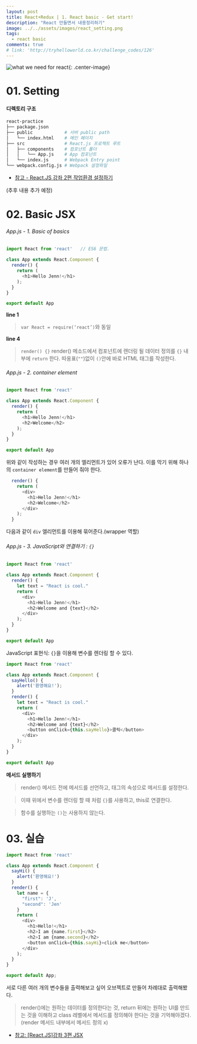 ```yaml
---
layout: post
title: React+Redux | 1. React basic - Get start!
description: "React 만들면서 내용정리하기"
image: ../../assets/images/react_setting.png
tags:
  - react basic
comments: true
# link: 'http://tryhelloworld.co.kr/challenge_codes/126'
---
```

![what we need for react](../../assets/images/react_component.png){: .center-image}
# 01. Setting

#### 디렉토리 구조
```bash
react-practice
├── package.json
├── public            # 서버 public path
│   └── index.html    # 메인 페이지
├── src               # React.js 프로젝트 루트
│   ├── components    # 컴포넌트 폴더
│   │   └── App.js    # App 컴포넌트
│   └── index.js      # Webpack Entry point
└── webpack.config.js # Webpack 설정파일
```

* [참고 - React.JS 강좌 2편 작업환경 설정하기](https://velopert.com/814)

(추후 내용 추가 예정)

# 02. Basic JSX

###### App.js - 1. Basic of basics

```javascript
import React from 'react'   // ES6 문법.

class App extends React.Component {
  render() {
    return (
      <h1>Hello Jenn!</h1>
    );
  }
}

export default App
```

**line 1**
> `var React = require(‘react’)`와 동일

**line 4**
> `render() {}` render() 메소드에서 컴포넌트에 렌더링 될 데이터 정의를 `{}` 내부에 `return` 한다. 따옹표(`""`)없이 `()`안에 바로 HTML 태그를 작성한다.

###### App.js - 2. container element

```javascript
import React from 'react'

class App extends React.Component {
  render() {
    return (
      <h1>Hello Jenn!</h1>
      <h2>Welcome</h2>
    );
  }
}

export default App
```

위와 같이 작성하는 경우 여러 개의 엘리먼트가 있어 오류가 난다.
이를 막기 위해 하나의 `container element`를 만들어 줘야 한다.

```javascript
  render() {
    return (
      <div>
        <h1>Hello Jenn!</h1>
        <h2>Welcome</h2>
      </div>
    );
  }
```

다음과 같이 `div` 엘리먼트를 이용해 묶어준다.(wrapper 역할)

###### App.js - 3. JavaScript와 연결하기 : `{}`

```javascript
import React from 'react'

class App extends React.Component {
  render() {
    let text = "React is cool."
    return (
      <div>
        <h1>Hello Jenn!</h1>
        <h2>Welcome and {text}</h2>
      </div>
    );
  }
}

export default App
```

JavaScript 표현식: `{}`을 이용해 변수를 렌더링 할 수 있다.

```javascript
import React from 'react'

class App extends React.Component {
  sayHello() {
    alert('환영해요!');
  }
  render() {
    let text = "React is cool."
    return (
      <div>
        <h1>Hello Jenn!</h1>
        <h2>Welcome and {text}</h2>
        <button onClick={this.sayHello}>클릭</button>
      </div>
    );
  }
}

export default App
```

**메서드 실행하기**
> render() 메서드 전에 메서드를 선언하고, 태그의 속성으로 메서드를 설정한다.

> 이때 위에서 변수를 렌더링 할 때 처럼 `{}`를 사용하고, this로 연결한다.

> 함수를 실행하는 `()`는 사용하지 않는다.

# 03. 실습

```javascript
import React from 'react'

class App extends React.Component {
  sayHi() {
    alert('환영해요!')
  }
  render() {
    let name = {
      "first": 'J',
      "second": 'Jen'
    }
    return (
      <div>
        <h1>Hello!</h1>
        <h2>I am {name.first}</h2>
        <h2>I am {name.second}</h2>
        <button onClick={this.sayHi}>click me</button>
      </div>
    );
  }
}

export default App;
```

서로 다른 여러 개의 변수들을 출력해보고 싶어 오브젝트로 만들어 차례대로 출력해봤다.

> render()에는 원하는 데이터를 정의한다는 것, return 뒤에는 원하는 UI를 만드는 것을 이해하고 class 레벨에서 메서드를 정의해야 한다는 것을 기억해야겠다. (render 메서드 내부에서 메서드 정의 x)

* [참고: [React.JS]강좌 3편 JSX](https://velopert.com/867)